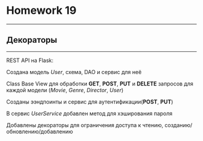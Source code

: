 # Homework 19

---

## Декораторы

---

REST API на Flask:

Создана модель _User_, схема, DAO и сервис для неё

Class Base View для обработки **GET**, **POST**, **PUT** и **DELETE** запросов для каждой модели (_Movie_, _Genre_, _Director_, _User_)

Созданы ээндпоинты и сервис для аутентификации(**POST**, **PUT**)

В сервис _UserService_ добавлен метод для хэширования пароля

Добавлены декораторы для ограничения доступа к чтению, созданию/обновлению/добавлению

